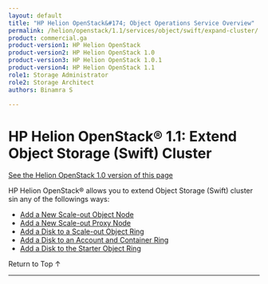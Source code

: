```yaml
---
layout: default
title: "HP Helion OpenStack&#174; Object Operations Service Overview"
permalink: /helion/openstack/1.1/services/object/swift/expand-cluster/
product: commercial.ga
product-version1: HP Helion OpenStack
product-version2: HP Helion OpenStack 1.0
product-version3: HP Helion OpenStack 1.0.1
product-version4: HP Helion OpenStack 1.1
role1: Storage Administrator
role2: Storage Architect
authors: Binamra S

---
```

<!--PUBLISHED-->

<script>

function PageRefresh {
onLoad="window.refresh"
}

PageRefresh();

</script>

<!---
<p style="font-size: small;"> <a href="/helion/openstack/1.1/services/swift/deployment-scale-out/">&#9664; PREV</a> | <a href="/helion/openstack/1.1/services/overview/">&#9650; UP</a> | <a href="/helion/openstack/1.1/services/swift/deployment/add-disk-account-container/"> NEXT &#9654</a> </p> --->


# HP Helion OpenStack&#174; 1.1: Extend Object Storage (Swift) Cluster
[See the Helion OpenStack 1.0 version of this page](/helion/openstack/services/object/swift/expand-cluster/)

HP Helion OpenStack&#174; allows you to extend Object Storage (Swift) cluster sin any of the followings ways:

* [Add a New Scale-out Object Node]( /helion/openstack/1.1/services/swift/deployment/add-disk-object-node/) 
* [Add a New Scale-out Proxy Node](/helion/openstack/1.1/services/swift/deployment/add-proxy-node/)
* [Add a Disk to a Scale-out Object Ring]( /helion/openstack/1.1/services/swift/deployment/add-disk-scale-out/)
*  [Add a Disk to an Account and Container Ring]( /helion/openstack/1.1/services/swift/deployment/add-disk-account-container/)
* [Add a Disk to the Starter Object Ring]( /helion/openstack/1.1/services/swift/deployment/add-disk-starter/)
 
 <a href="#top" style="padding:14px 0px 14px 0px; text-decoration: none;"> Return to Top &#8593; </a>

----

